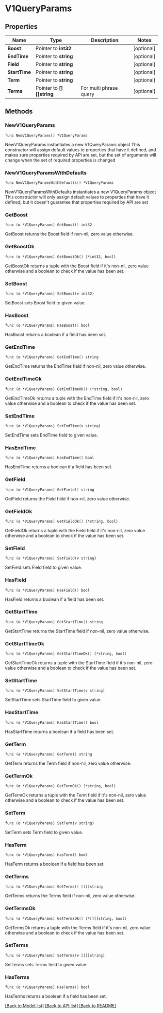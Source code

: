 # V1QueryParams

## Properties

Name | Type | Description | Notes
------------ | ------------- | ------------- | -------------
**Boost** | Pointer to **int32** |  | [optional] 
**EndTime** | Pointer to **string** |  | [optional] 
**Field** | Pointer to **string** |  | [optional] 
**StartTime** | Pointer to **string** |  | [optional] 
**Term** | Pointer to **string** |  | [optional] 
**Terms** | Pointer to **[][]string** | For multi phrase query | [optional] 

## Methods

### NewV1QueryParams

`func NewV1QueryParams() *V1QueryParams`

NewV1QueryParams instantiates a new V1QueryParams object
This constructor will assign default values to properties that have it defined,
and makes sure properties required by API are set, but the set of arguments
will change when the set of required properties is changed

### NewV1QueryParamsWithDefaults

`func NewV1QueryParamsWithDefaults() *V1QueryParams`

NewV1QueryParamsWithDefaults instantiates a new V1QueryParams object
This constructor will only assign default values to properties that have it defined,
but it doesn't guarantee that properties required by API are set

### GetBoost

`func (o *V1QueryParams) GetBoost() int32`

GetBoost returns the Boost field if non-nil, zero value otherwise.

### GetBoostOk

`func (o *V1QueryParams) GetBoostOk() (*int32, bool)`

GetBoostOk returns a tuple with the Boost field if it's non-nil, zero value otherwise
and a boolean to check if the value has been set.

### SetBoost

`func (o *V1QueryParams) SetBoost(v int32)`

SetBoost sets Boost field to given value.

### HasBoost

`func (o *V1QueryParams) HasBoost() bool`

HasBoost returns a boolean if a field has been set.

### GetEndTime

`func (o *V1QueryParams) GetEndTime() string`

GetEndTime returns the EndTime field if non-nil, zero value otherwise.

### GetEndTimeOk

`func (o *V1QueryParams) GetEndTimeOk() (*string, bool)`

GetEndTimeOk returns a tuple with the EndTime field if it's non-nil, zero value otherwise
and a boolean to check if the value has been set.

### SetEndTime

`func (o *V1QueryParams) SetEndTime(v string)`

SetEndTime sets EndTime field to given value.

### HasEndTime

`func (o *V1QueryParams) HasEndTime() bool`

HasEndTime returns a boolean if a field has been set.

### GetField

`func (o *V1QueryParams) GetField() string`

GetField returns the Field field if non-nil, zero value otherwise.

### GetFieldOk

`func (o *V1QueryParams) GetFieldOk() (*string, bool)`

GetFieldOk returns a tuple with the Field field if it's non-nil, zero value otherwise
and a boolean to check if the value has been set.

### SetField

`func (o *V1QueryParams) SetField(v string)`

SetField sets Field field to given value.

### HasField

`func (o *V1QueryParams) HasField() bool`

HasField returns a boolean if a field has been set.

### GetStartTime

`func (o *V1QueryParams) GetStartTime() string`

GetStartTime returns the StartTime field if non-nil, zero value otherwise.

### GetStartTimeOk

`func (o *V1QueryParams) GetStartTimeOk() (*string, bool)`

GetStartTimeOk returns a tuple with the StartTime field if it's non-nil, zero value otherwise
and a boolean to check if the value has been set.

### SetStartTime

`func (o *V1QueryParams) SetStartTime(v string)`

SetStartTime sets StartTime field to given value.

### HasStartTime

`func (o *V1QueryParams) HasStartTime() bool`

HasStartTime returns a boolean if a field has been set.

### GetTerm

`func (o *V1QueryParams) GetTerm() string`

GetTerm returns the Term field if non-nil, zero value otherwise.

### GetTermOk

`func (o *V1QueryParams) GetTermOk() (*string, bool)`

GetTermOk returns a tuple with the Term field if it's non-nil, zero value otherwise
and a boolean to check if the value has been set.

### SetTerm

`func (o *V1QueryParams) SetTerm(v string)`

SetTerm sets Term field to given value.

### HasTerm

`func (o *V1QueryParams) HasTerm() bool`

HasTerm returns a boolean if a field has been set.

### GetTerms

`func (o *V1QueryParams) GetTerms() [][]string`

GetTerms returns the Terms field if non-nil, zero value otherwise.

### GetTermsOk

`func (o *V1QueryParams) GetTermsOk() (*[][]string, bool)`

GetTermsOk returns a tuple with the Terms field if it's non-nil, zero value otherwise
and a boolean to check if the value has been set.

### SetTerms

`func (o *V1QueryParams) SetTerms(v [][]string)`

SetTerms sets Terms field to given value.

### HasTerms

`func (o *V1QueryParams) HasTerms() bool`

HasTerms returns a boolean if a field has been set.


[[Back to Model list]](../README.md#documentation-for-models) [[Back to API list]](../README.md#documentation-for-api-endpoints) [[Back to README]](../README.md)


